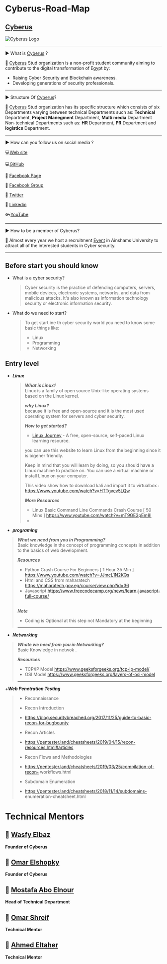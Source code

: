# Cyberus-Road-Map


## [Cyberus](https://www.facebook.com/cyberustud "Cyberus")

![Cyberus Logo](img/icon.png)

------------

▶ What is [Cyberus](https://www.facebook.com/cyberustud "Cyberus") ?

📌 [Cyberus](https://www.facebook.com/cyberustud "Cyberus") Stud organization is a non-profit student community aiming to contribute to the digital transformation of Egypt by:
- Raising Cyber Security and Blockchain awareness.
- Developing generations of security professionals.


------------

▶ Structure Of [Cyberus](https://www.facebook.com/cyberustud "Cyberus")?

📌 [Cyberus](https://www.facebook.com/cyberustud "Cyberus") Stud organization has its specific structure which consists of six Departments varying between 
technical Departments such as: 
**Technical** Department, 
**Project Manegment** Department,
 **Multi media** Department 
Non-technical Departments such as:
**HR** Department,
**PR** Department 
and **logistics** Department.

------------
▶ How can you follow us on social media ?

💻[Web site]()

💻[GitHub]()

📱 [Facebook Page](https://www.facebook.com/cyberustud "Facebook Page")

📱 [Facebook Group]()

📱 [Twitter]()

📱 [Linkedin](https://www.linkedin.com/company/cyberustud/ "Linkedin")

👓[YouTube]()




------------

▶ How to be a member of Cyberus?

📌 Almost every year we host a recruitment [Event](https://www.facebook.com/events/1127612118154394/permalink/1129912351257704/ "Event") in Ainshams University to attract all of the interested students in Cyber security.

------------
## Before start you should know

- What is a cyber security?

  > Cyber security is the practice of defending computers, servers, mobile devices, electronic systems, networks, and data from malicious attacks. It's also known as information technology security or electronic information security.

- What do we need to start?

  > To get start ine th cyber security world you need to know some basic things like:
  >
  > - Linux
  > - Programming
  > - Networking

## Entry level

- ***Linux***
  >***What is Linux?***\
  > Linux is a family of open source Unix-like operating systems based on the Linux kernel.
  >
  > ***why Linux?***\
  > because it is free and open-source and it is the most used operating system for servers and cyber security.
  >
  > ***How to get started?***
  >
  > - [Linux Journey](https://linuxjourney.com/) - A free, open-source, self-paced Linux learning resource.
  >
  > you can use this website to learn Linux from the beginning since it is bigener friendly.
  >
  > 
  >
  > Keep in mind that you will learn by doing, so you should have a Linux machine to       practice on. You can use a virtual machine or install Linux on your computer.
  >
  >This video show how to download kali and import it to virtualbox : https://www.youtube.com/watch?v=HTTgvev5LQw
  >
  >***More Resources***
  >
  >+ Linux Basic Command Line Commands Crash Course [ 50 Mins ] https://www.youtube.com/watch?v=mT9GE3pEm8I
  >+
- ***programing***
 
 >***What we need from you in Programming?***\
 >Basic knowledge in the concept of programming concepts in addition to the basics of    web development.
 >
 >***Resources***
 >
 >
 >
 >+ Python Crash Course For Beginners [ 1 Hour 35 Min ]
    https://www.youtube.com/watch?v=JJmcL1N2KQs
 >+ Html and CSS from maharatech https://maharatech.gov.eg/course/view.php?id=36
 >+ Javascript
 >https://www.freecodecamp.org/news/learn-javascript-full-course/
 >
 >\
 > ***Note***
 >+ Coding is Optional at this step not Mandatory at the beginning
 >
 >------------
+ ***Networking***
>***Whate we need from you in Networking?***\
>Basic Knowledge in netwok .
>
>***Resources***
>+ TCP/IP Model
https://www.geeksforgeeks.org/tcp-ip-model/
>+ OSI Model
https://www.geeksforgeeks.org/layers-of-osi-model
>-------
+***Web Penetration Testing***
>+ Reconnaissance
>+ Recon Introduction
 >  + https://blog.securitybreached.org/2017/11/25/guide-to-basic-recon-for-bugbounty
>
> + Recon Articles
>
>  + https://pentester.land/cheatsheets/2019/04/15/recon-resources.html#articles
>
> + Recon Flows and Methodologies
>
>  + https://pentester.land/cheatsheets/2019/03/25/compilation-of-recon-
workflows.html
>
>+ Subdomain Enumeration
>  + https://pentester.land/cheatsheets/2018/11/14/subdomains-
enumeration-cheatsheet.html

# Technical Mentors

## 👑 [Wasfy Elbaz](https://www.linkedin.com/in/wasfyelbaz/ "Wasfy Elbaz")
**Founder of Cyberus**

## 👑 [Omar Elshopky](https://www.linkedin.com/in/omarelshopky/ "omarelshopky")
**Founder of Cyberus**

## 👑 [Mostafa Abo Elnour](https://www.linkedin.com/in/maboelnour12/ "Mostafa Abo Elnour")
**Head of Technical Department**

## 👑 [Omar Shreif](https://www.linkedin.com/in/omar-shreif-2b106924b/ "Omar Shreif")
**Technical Mentor**

## 👑 [Ahmed Eltaher](https://www.linkedin.com/in/ahmedheltaher/ "Ahmed Eltaher")
**Technical Mentor**
